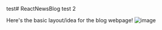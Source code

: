 test# ReactNewsBlog
test 2

Here's the basic layout/idea for the blog webpage!
![image](https://github.com/Collaborative-Software-Development-Club/ReactNewsBlog/assets/144289754/dc05b9f2-f7df-42bb-bced-c3f2b0bdd5ab)
